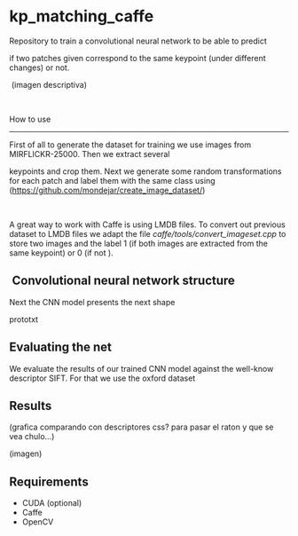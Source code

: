 # kp_matching_caffe

Repository to train a convolutional neural network to be able to predict 

if two patches given correspond to the same keypoint (under different changes) or not.  

​
(imagen descriptiva)

​

How to use

----------

First of all to generate the dataset for training we use images from MIRFLICKR-25000. Then we extract several

keypoints and crop them. Next we generate some random transformations for each patch and label them with the same class
using (https://github.com/mondejar/create_image_dataset/)

​

A great way to work with Caffe is using LMDB files. To convert out previous dataset to LMDB files we adapt the file 
*caffe/tools/convert_imageset.cpp* to store two images and the label 1 (if both images are extracted from the same keypoint) or 0 (if not ).

​​
Convolutional neural network structure
--------------------------------------
Next the CNN model presents the next shape

prototxt



Evaluating the net
------------------
We evaluate the results of our trained CNN model against the well-know descriptor SIFT. 
For that we use the oxford dataset 


Results
-------

(grafica comparando con descriptores css? para pasar el raton y que se vea chulo...)


(imagen)



Requirements
------------
<ul>
<li> CUDA (optional) </li>
<li> Caffe </li>
<li> OpenCV </li>
</ul>

​